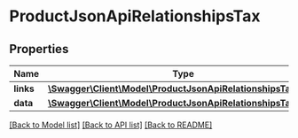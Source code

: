 # ProductJsonApiRelationshipsTax

## Properties
Name | Type | Description | Notes
------------ | ------------- | ------------- | -------------
**links** | [**\Swagger\Client\Model\ProductJsonApiRelationshipsTaxLinks**](ProductJsonApiRelationshipsTaxLinks.md) |  | [optional] 
**data** | [**\Swagger\Client\Model\ProductJsonApiRelationshipsTaxData**](ProductJsonApiRelationshipsTaxData.md) |  | [optional] 

[[Back to Model list]](../../README.md#documentation-for-models) [[Back to API list]](../../README.md#documentation-for-api-endpoints) [[Back to README]](../../README.md)

